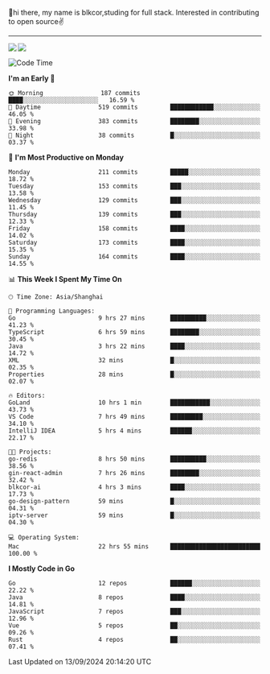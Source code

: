 👋hi there, my name is blkcor,studing for full stack.
Interested in contributing to open source✌️

<hr/>

![](https://github-readme-stats.vercel.app/api?username=blkcor)
<a href="https://github.com/blkcor/github-readme-stats">
    <img align="left" src="https://github-readme-stats.vercel.app/api/top-langs/?username=blkcor&hide=jupyter%20notebook,shaderlab,tex,c%23&langs_count=9" />
</a>


<!--START_SECTION:waka-->
![Code Time](http://img.shields.io/badge/Code%20Time-1%2C337%20hrs%2020%20mins-blue)

**I'm an Early 🐤** 

```text
🌞 Morning                187 commits         ████░░░░░░░░░░░░░░░░░░░░░   16.59 % 
🌆 Daytime                519 commits         ████████████░░░░░░░░░░░░░   46.05 % 
🌃 Evening                383 commits         ████████░░░░░░░░░░░░░░░░░   33.98 % 
🌙 Night                  38 commits          █░░░░░░░░░░░░░░░░░░░░░░░░   03.37 % 
```
📅 **I'm Most Productive on Monday** 

```text
Monday                   211 commits         █████░░░░░░░░░░░░░░░░░░░░   18.72 % 
Tuesday                  153 commits         ███░░░░░░░░░░░░░░░░░░░░░░   13.58 % 
Wednesday                129 commits         ███░░░░░░░░░░░░░░░░░░░░░░   11.45 % 
Thursday                 139 commits         ███░░░░░░░░░░░░░░░░░░░░░░   12.33 % 
Friday                   158 commits         ████░░░░░░░░░░░░░░░░░░░░░   14.02 % 
Saturday                 173 commits         ████░░░░░░░░░░░░░░░░░░░░░   15.35 % 
Sunday                   164 commits         ████░░░░░░░░░░░░░░░░░░░░░   14.55 % 
```


📊 **This Week I Spent My Time On** 

```text
🕑︎ Time Zone: Asia/Shanghai

💬 Programming Languages: 
Go                       9 hrs 27 mins       ██████████░░░░░░░░░░░░░░░   41.23 % 
TypeScript               6 hrs 59 mins       ████████░░░░░░░░░░░░░░░░░   30.45 % 
Java                     3 hrs 22 mins       ████░░░░░░░░░░░░░░░░░░░░░   14.72 % 
XML                      32 mins             █░░░░░░░░░░░░░░░░░░░░░░░░   02.35 % 
Properties               28 mins             █░░░░░░░░░░░░░░░░░░░░░░░░   02.07 % 

🔥 Editors: 
GoLand                   10 hrs 1 min        ███████████░░░░░░░░░░░░░░   43.73 % 
VS Code                  7 hrs 49 mins       █████████░░░░░░░░░░░░░░░░   34.10 % 
IntelliJ IDEA            5 hrs 4 mins        ██████░░░░░░░░░░░░░░░░░░░   22.17 % 

🐱‍💻 Projects: 
go-redis                 8 hrs 50 mins       ██████████░░░░░░░░░░░░░░░   38.56 % 
gin-react-admin          7 hrs 26 mins       ████████░░░░░░░░░░░░░░░░░   32.42 % 
blkcor-ai                4 hrs 3 mins        ████░░░░░░░░░░░░░░░░░░░░░   17.73 % 
go-design-pattern        59 mins             █░░░░░░░░░░░░░░░░░░░░░░░░   04.31 % 
iptv-server              59 mins             █░░░░░░░░░░░░░░░░░░░░░░░░   04.30 % 

💻 Operating System: 
Mac                      22 hrs 55 mins      █████████████████████████   100.00 % 
```

**I Mostly Code in Go** 

```text
Go                       12 repos            ██████░░░░░░░░░░░░░░░░░░░   22.22 % 
Java                     8 repos             ████░░░░░░░░░░░░░░░░░░░░░   14.81 % 
JavaScript               7 repos             ███░░░░░░░░░░░░░░░░░░░░░░   12.96 % 
Vue                      5 repos             ██░░░░░░░░░░░░░░░░░░░░░░░   09.26 % 
Rust                     4 repos             ██░░░░░░░░░░░░░░░░░░░░░░░   07.41 % 
```




 Last Updated on 13/09/2024 20:14:20 UTC
<!--END_SECTION:waka-->


